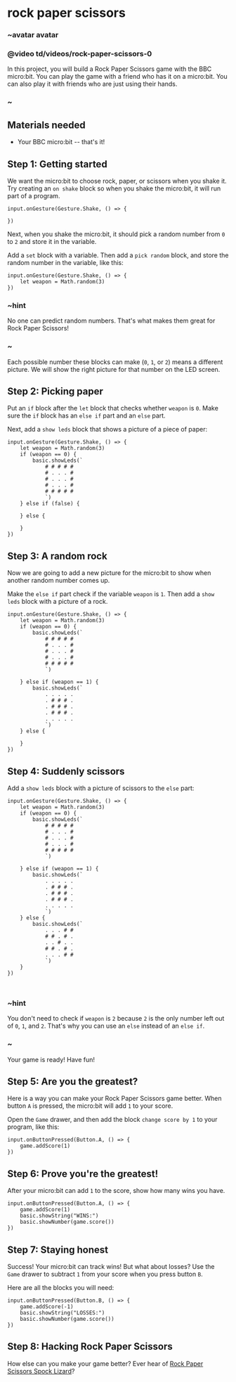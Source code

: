 # rock paper scissors

### ~avatar avatar

### @video td/videos/rock-paper-scissors-0

In this project, you will build a Rock Paper Scissors game with the BBC micro:bit.
You can play the game with a friend who has it on a micro:bit.
You can also play it with friends who are just using their hands.

### ~

## Materials needed

* Your BBC micro:bit -- that's it!

## Step 1: Getting started

We want the micro:bit to choose rock, paper, or scissors when you shake it.
Try creating an ``on shake`` block so when you shake the micro:bit, it will run part of a program.

```blocks
input.onGesture(Gesture.Shake, () => {
    
})
```

Next, when you shake the micro:bit, it should pick a random number from `0` to `2`
and store it in the variable.

Add a ``set`` block with a variable. Then add a ``pick random`` block,
and store the random number in the variable,
like this:

```blocks
input.onGesture(Gesture.Shake, () => {
    let weapon = Math.random(3)
})

```

### ~hint
No one can predict random numbers. That's what makes them great for Rock Paper Scissors!
### ~

Each possible number these blocks can make (`0`, `1`, or `2`) means a different picture.
We will show the right picture for that number on the LED screen.


## Step 2: Picking paper

Put an ``if`` block after the ``let`` block that checks whether
`weapon` is `0`. Make sure the ``if`` block has an ``else if`` part
and an ``else`` part.

Next, add a ``show leds`` block that shows a
picture of a piece of paper:

```blocks
input.onGesture(Gesture.Shake, () => {
    let weapon = Math.random(3)
    if (weapon == 0) {
        basic.showLeds(`
            # # # # #
            # . . . #
            # . . . #
            # . . . #
            # # # # #
            `)
    } else if (false) {

    } else {

    }
})
```

## Step 3: A random rock

Now we are going to add a new picture for the micro:bit to show
when another random number comes up.

Make the ``else if`` part check if the variable `weapon` is `1`.
Then add a ``show leds`` block with a picture of a rock.

```blocks
input.onGesture(Gesture.Shake, () => {
    let weapon = Math.random(3)
    if (weapon == 0) {
        basic.showLeds(`
            # # # # #
            # . . . #
            # . . . #
            # . . . #
            # # # # #
            `)

    } else if (weapon == 1) {
        basic.showLeds(`
            . . . . .
            . # # # .
            . # # # .
            . # # # .
            . . . . .
            `)
    } else {

    }
})
```

## Step 4: Suddenly scissors

Add a ``show leds`` block with a picture of scissors to the ``else`` part:

```blocks
input.onGesture(Gesture.Shake, () => {
    let weapon = Math.random(3)
    if (weapon == 0) {
        basic.showLeds(`
            # # # # #
            # . . . #
            # . . . #
            # . . . #
            # # # # #
            `)

    } else if (weapon == 1) {
        basic.showLeds(`
            . . . . .
            . # # # .
            . # # # .
            . # # # .
            . . . . .
            `)
    } else {
        basic.showLeds(`
            . . . # #
            # # . # .
            . . # . .
            # # . # .
            . . . # #
            `)
    }
})



```

### ~hint

You don't need to check if `weapon` is `2` because `2` is the only number left out of `0`, `1`, and `2`.
That's why you can use an ``else`` instead of an ``else if``.

### ~

Your game is ready! Have fun!

## Step 5: Are you the greatest?

Here is a way you can make your Rock Paper Scissors game better.
When button ``A`` is pressed, 
the micro:bit will add `1` to your score.

Open the ``Game`` drawer, and then add the block ``change score by 1`` to your program,
like this:

```blocks
input.onButtonPressed(Button.A, () => {
    game.addScore(1)
})

```

## Step 6: Prove you're the greatest!

After your micro:bit can add `1` to the score, show how many wins you have.

```blocks
input.onButtonPressed(Button.A, () => {
    game.addScore(1)
    basic.showString("WINS:")
    basic.showNumber(game.score())
})
```
## Step 7: Staying honest

Success! Your micro:bit can track wins!
But what about losses? 
Use the ``Game`` drawer to subtract `1` from your score when you press button `B`. 

Here are all the blocks you will need:

```shuffle
input.onButtonPressed(Button.B, () => {
    game.addScore(-1)
    basic.showString("LOSSES:")
    basic.showNumber(game.score())
})
```

## Step 8: Hacking Rock Paper Scissors

How else can you make your game better?
Ever hear of [Rock Paper Scissors Spock Lizard](https://en.wikipedia.org/wiki/Rock-paper-scissors#Additional_weapons)?
